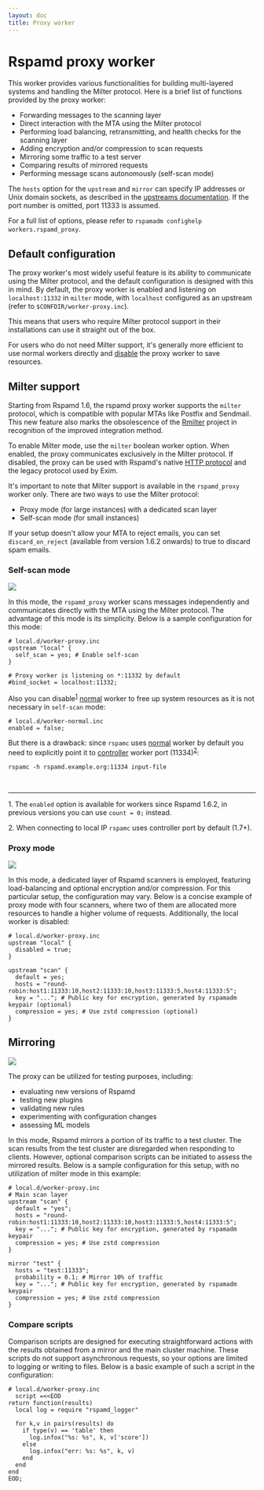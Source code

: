 ```yaml
---
layout: doc
title: Proxy worker
---
```


# Rspamd proxy worker

This worker provides various functionalities for building multi-layered systems and handling the Milter protocol. Here is a brief list of functions provided by the proxy worker:

* Forwarding messages to the scanning layer
* Direct interaction with the MTA using the Milter protocol
* Performing load balancing, retransmitting, and health checks for the scanning layer
* Adding encryption and/or compression to scan requests
* Mirroring some traffic to a test server
* Comparing results of mirrored requests
* Performing message scans autonomously (self-scan mode)

The `hosts` option for the `upstream` and `mirror` can specify IP addresses or Unix domain sockets, as described in the [upstreams documentation](https://rspamd.com/doc/configuration/upstream.html). If the port number is omitted, port 11333 is assumed.

For a full list of options, please refer to `rspamadm confighelp workers.rspamd_proxy`.

## Default configuration

The proxy worker's most widely useful feature is its ability to communicate using the Milter protocol, and the default configuration is designed with this in mind. By default, the proxy worker is enabled and listening on `localhost:11332` in `milter` mode, with `localhost` configured as an upstream (refer to `$CONFDIR/worker-proxy.inc`).

This means that users who require Milter protocol support in their installations can use it straight out of the box.

For users who do not need Milter support, it's generally more efficient to use normal workers directly and [disable](https://rspamd.com/doc/workers/#common-worker-options) the proxy worker to save resources.

## Milter support

Starting from Rspamd 1.6, the rspamd proxy worker supports the `milter` protocol, which is compatible with popular MTAs like Postfix and Sendmail. This new feature also marks the obsolescence of the [Rmilter](https://rspamd.com/rmilter/) project in recognition of the improved integration method.

To enable Milter mode, use the `milter` boolean worker option. When enabled, the proxy communicates exclusively in the Milter protocol. If disabled, the proxy can be used with Rspamd's native [HTTP protocol](https://rspamd.com/doc/architecture/protocol.html) and the legacy protocol used by Exim.

It's important to note that Milter support is available in the `rspamd_proxy` worker only. There are two ways to use the Milter protocol:

* Proxy mode (for large instances) with a dedicated scan layer
* Self-scan mode (for small instances)

If your setup doesn't allow your MTA to reject emails, you can set `discard_on_reject` (available from version 1.6.2 onwards) to true to discard spam emails.

### Self-scan mode

<img class="img-fluid" src="{{ site.baseurl }}/img/rspamd_milter_direct.png">

In this mode, the `rspamd_proxy` worker scans messages independently and communicates directly with the MTA using the Milter protocol. The advantage of this mode is its simplicity. Below is a sample configuration for this mode:

~~~hcl
# local.d/worker-proxy.inc
upstream "local" {
  self_scan = yes; # Enable self-scan
}

# Proxy worker is listening on *:11332 by default
#bind_socket = localhost:11332;
~~~

Also you can disable<sup>[1](#fn1)</sup> [normal](normal.html) worker to free up system resources as it is not necessary in `self-scan` mode:

~~~hcl
# local.d/worker-normal.inc
enabled = false;
~~~

But there is a drawback: since `rspamc` uses [normal](normal.html) worker by default you need to explicitly point it to [controller](controller.html) worker port (11334)<sup>[2](#fn1)</sup>:

~~~
rspamc -h rspamd.example.org:11334 input-file
~~~

&nbsp;

---
<a name="fn1">1.</a> The `enabled` option is available for workers since Rspamd 1.6.2, in  previous versions you can use `count = 0;` instead.

<a name="fn1">2.</a> When connecting to local IP `rspamc` uses controller port by default (1.7+).

### Proxy mode

<img class="img-fluid" src="{{ site.baseurl }}/img/rspamd_milter_proxy.png">

In this mode, a dedicated layer of Rspamd scanners is employed, featuring load-balancing and optional encryption and/or compression. For this particular setup, the configuration may vary. Below is a concise example of proxy mode with four scanners, where two of them are allocated more resources to handle a higher volume of requests. Additionally, the local worker is disabled:

~~~hcl
# local.d/worker-proxy.inc
upstream "local" {
  disabled = true;
}

upstream "scan" {
  default = yes;
  hosts = "round-robin:host1:11333:10,host2:11333:10,host3:11333:5,host4:11333:5";
  key = "..."; # Public key for encryption, generated by rspamadm keypair (optional)
  compression = yes; # Use zstd compression (optional)
}
~~~

## Mirroring

<img class="img-fluid" src="{{ site.baseurl }}/img/rspamd-testing.jpg">

The proxy can be utilized for testing purposes, including:

* evaluating new versions of Rspamd
* testing new plugins
* validating new rules
* experimenting with configuration changes
* assessing ML models

In this mode, Rspamd mirrors a portion of its traffic to a test cluster. The scan results from the test cluster are disregarded when responding to clients. However, optional comparison scripts can be initiated to assess the mirrored results. Below is a sample configuration for this setup, with no utilization of milter mode in this example:

~~~hcl
# local.d/worker-proxy.inc
# Main scan layer
upstream "scan" {
  default = "yes";
  hosts = "round-robin:host1:11333:10,host2:11333:10,host3:11333:5,host4:11333:5";
  key = "..."; # Public key for encryption, generated by rspamadm keypair
  compression = yes; # Use zstd compression
}

mirror "test" {
  hosts = "test:11333";
  probability = 0.1; # Mirror 10% of traffic
  key = "..."; # Public key for encryption, generated by rspamadm keypair
  compression = yes; # Use zstd compression
}
~~~

### Compare scripts

Comparison scripts are designed for executing straightforward actions with the results obtained from a mirror and the main cluster machine. These scripts do not support asynchronous requests, so your options are limited to logging or writing to files. Below is a basic example of such a script in the configuration:

~~~hcl
# local.d/worker-proxy.inc
  script =<<EOD
return function(results)
  local log = require "rspamd_logger"

  for k,v in pairs(results) do
    if type(v) == 'table' then
      log.infox("%s: %s", k, v['score'])
    else
      log.infox("err: %s: %s", k, v)
    end
  end
end
EOD;
~~~
